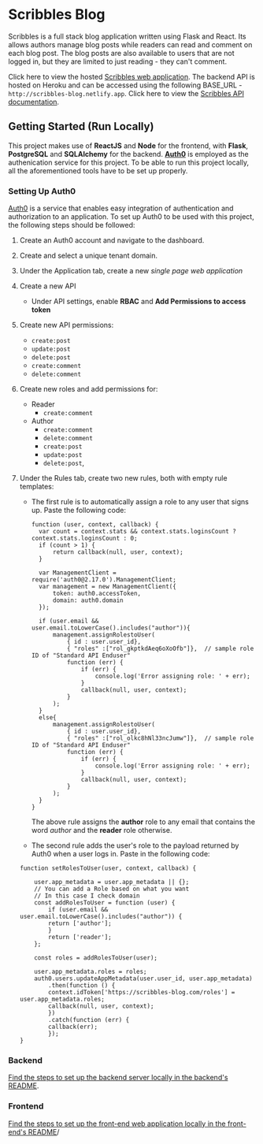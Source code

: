 # Scribbles Blog

Scribbles is a full stack blog application written using Flask and React. Its allows authors manage blog posts while readers can read and comment on each blog post. The blog posts are also available to users that are not logged in, but they are limited to just reading - they can't comment.

Click here to view the hosted [Scribbles web application](http://scribbles-blog.netlify.app). The backend API is hosted on Heroku and can be accessed using the following BASE_URL - `http://scribbles-blog.netlify.app`. Click here to view the [Scribbles API documentation](https://araniera.stoplight.io/docs/scribbles-blog/reference/Scribbles.v1.yaml).

## Getting Started (Run Locally)

This project makes use of **ReactJS** and **Node** for the frontend, with **Flask**, **PostgreSQL** and **SQLAlchemy** for the backend. [**Auth0**](https://auth0.com) is employed as the authenication service for this project. To be able to run this project locally, all the aforementioned tools have to be set up properly.

### Setting Up Auth0

[Auth0](https://auth0.com) is a service that enables easy integration of authentication and authorization to an application. To set up Auth0 to be used with this project, the following steps should be followed:

1.  Create an Auth0 account and navigate to the dashboard.
2.  Create and select a unique tenant domain.
3.  Under the Application tab, create a new _single page web application_
4.  Create a new API
    - Under API settings, enable **RBAC** and **Add Permissions to access token**
5.  Create new API permissions:
    - `create:post`
    - `update:post`
    - `delete:post`
    - `create:comment`
    - `delete:comment`
6.  Create new roles and add permissions for:
    - Reader
      - `create:comment`
    - Author
      - `create:comment`
      - `delete:comment`
      - `create:post`
      - `update:post`
      - `delete:post`,
7.  Under the Rules tab, create two new rules, both with empty rule templates:

    - The first rule is to automatically assign a role to any user that signs up. Paste the following code:

      ```
      function (user, context, callback) {
        var count = context.stats && context.stats.loginsCount ? context.stats.loginsCount : 0;
        if (count > 1) {
            return callback(null, user, context);
        }

        var ManagementClient = require('auth0@2.17.0').ManagementClient;
        var management = new ManagementClient({
            token: auth0.accessToken,
            domain: auth0.domain
        });

        if (user.email && user.email.toLowerCase().includes("author")){
            management.assignRolestoUser(
                { id : user.user_id},
                { "roles" :["rol_gkptkdAeq6oXoOfb"]},  // sample role ID of "Standard API Enduser"
                function (err) {
                    if (err) {
                        console.log('Error assigning role: ' + err);
                    }
                    callback(null, user, context);
                }
            );
        }
        else{
            management.assignRolestoUser(
                { id : user.user_id},
                { "roles" :["rol_olkc8hNl33ncJumw"]},  // sample role ID of "Standard API Enduser"
                function (err) {
                    if (err) {
                        console.log('Error assigning role: ' + err);
                    }
                    callback(null, user, context);
                }
            );
        }
      }
      ```

      The above rule assigns the **author** role to any email that contains the word _author_ and the **reader** role otherwise.

    - The second rule adds the user's role to the payload returned by Auth0 when a user logs in. Paste in the following code:

    ```
    function setRolesToUser(user, context, callback) {

        user.app_metadata = user.app_metadata || {};
        // You can add a Role based on what you want
        // In this case I check domain
        const addRolesToUser = function (user) {
            if (user.email && user.email.toLowerCase().includes("author")) {
            return ['author'];
            }
            return ['reader'];
        };

        const roles = addRolesToUser(user);

        user.app_metadata.roles = roles;
        auth0.users.updateAppMetadata(user.user_id, user.app_metadata)
            .then(function () {
            context.idToken['https://scribbles-blog.com/roles'] = user.app_metadata.roles;
            callback(null, user, context);
            })
            .catch(function (err) {
            callback(err);
            });
    }
    ```

### Backend

[Find the steps to set up the backend server locally in the backend's README](./backend/README.md).

### Frontend

[Find the steps to set up the front-end web application locally in the front-end's README](./frontend/README.md)/
